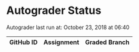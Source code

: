 # Autograder Status
Autograder last run at: October 23, 2018 at 06:40

| GitHub ID | Assignment | Graded Branch |
|-----------|------------|---------------|
